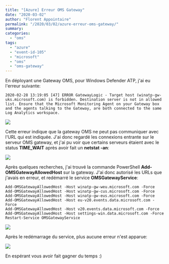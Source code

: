 ```yaml
---
title: "[Azure] Erreur OMS Gateway"
date: "2020-03-02"
author: "Florent Appointaire"
permalink: "/2020/03/02/azure-erreur-oms-gateway/"
summary: 
categories: 
  - "oms"
tags: 
  - "azure"
  - "event-id-105"
  - "microsoft"
  - "oms"
  - "oms-gateway"
---
```

En déployant une Gateway OMS, pour Windows Defender ATP, j'ai eu l'erreur suivante:

```
2020-02-28 13:19:05 [47] ERROR GatewayLogic - Target host (winatp-gw-uks.microsoft.com) is forbidden. Destination server is not in allowed list. Ensure that the Microsoft Monitoring Agent on your Gateway box and the agents talking to the Gateway, are both connected to the same Log Analytics workspace.
```

![](https://cloudyjourney.fr/wp-content/uploads/2020/02/image-1.png)

Cette erreur indique que la gateway OMS ne peut pas communiquer avec l'URL qui est indiquée. J'ai donc regardé les connexions entrante sur le serveur OMS gateway, et j'ai pu voir que certains serveurs étaient avec le status **TIME\_WAIT** après avoir fait un **netstat -an**:

![](https://cloudyjourney.fr/wp-content/uploads/2020/02/image.png)

Après quelques recherches, j'ai trouvé la commande PowerShell **Add-OMSGatewayAllowedHost** sur la gateway. J'ai donc autorisé les URLs que j'avais en erreur, et redémarré le service **OMSGatewayService**:

```
Add-OMSGatewayAllowedHost -Host winatp-gw-weu.microsoft.com -Force
Add-OMSGatewayAllowedHost -Host winatp-gw-cus.microsoft.com -Force
Add-OMSGatewayAllowedHost -Host winatp-gw-eus.microsoft.com -Force
Add-OMSGatewayAllowedHost -Host eu-v20.events.data.microsoft.com -Force
Add-OMSGatewayAllowedHost -Host v20.events.data.microsoft.com -Force
Add-OMSGatewayAllowedHost -Host settings-win.data.microsoft.com -Force
Restart-Service OMSGatewayService 
```

![](https://cloudyjourney.fr/wp-content/uploads/2020/02/image-2.png)

Après le redémarrage du service, plus aucune erreur n'est apparue:

![](https://i2.wp.com/cloudyjourney.fr/wp-content/uploads/2020/02/image-3.png?fit=762%2C389&ssl=1)

En espérant vous avoir fait gagner du temps :)
